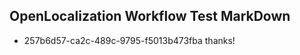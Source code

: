 ## OpenLocalization Workflow Test MarkDown
* 257b6d57-ca2c-489c-9795-f5013b473fba thanks!

<!--HONumber=Jul16_HO3-->


